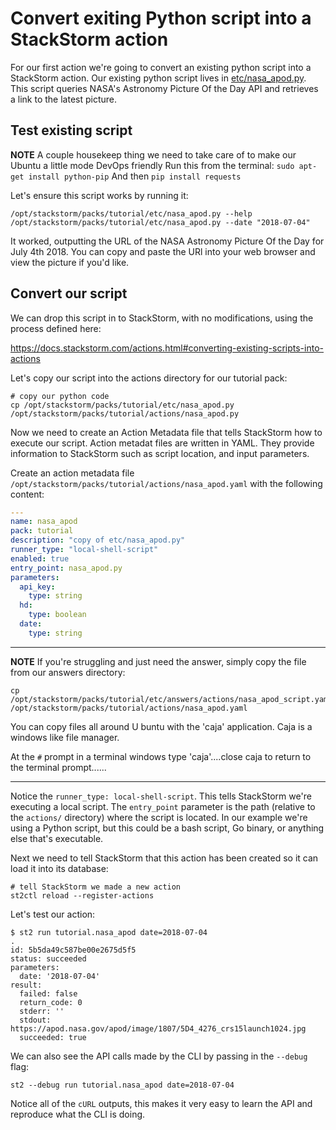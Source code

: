 # Convert exiting Python script into a StackStorm action

For our first action we're going to convert an existing python script into a
StackStorm action. Our existing python script lives in [etc/nasa_apod.py](etc/nasa_apod.py).
This script queries NASA's Astronomy Picture Of the Day API and retrieves a link to the latest
picture.

## Test existing script

**NOTE** A couple housekeep thing we need to take care of to make our Ubuntu a little mode DevOps friendly
Run this from the terminal: `sudo apt-get install python-pip`
And then `pip install requests`

Let's ensure this script works by running it:

```shell
/opt/stackstorm/packs/tutorial/etc/nasa_apod.py --help
/opt/stackstorm/packs/tutorial/etc/nasa_apod.py --date "2018-07-04"
```

It worked, outputting the URL of the NASA Astronomy Picture Of the Day for July 4th 2018.
You can copy and paste the URl into your web browser and view the picture if you'd like.

## Convert our script

We can drop this script in to StackStorm, with no modifications, using the process
defined here:

https://docs.stackstorm.com/actions.html#converting-existing-scripts-into-actions

Let's copy our script into the actions directory for our tutorial pack:

``` shell
# copy our python code
cp /opt/stackstorm/packs/tutorial/etc/nasa_apod.py /opt/stackstorm/packs/tutorial/actions/nasa_apod.py
```

Now we need to create an Action Metadata file that tells StackStorm how to execute
our script. Action metadat files are written in YAML. They provide information to
StackStorm such as script location, and input parameters.

Create an action metadata file `/opt/stackstorm/packs/tutorial/actions/nasa_apod.yaml`
with the following content:

``` yaml
---
name: nasa_apod
pack: tutorial
description: "copy of etc/nasa_apod.py"
runner_type: "local-shell-script"
enabled: true
entry_point: nasa_apod.py
parameters:
  api_key:
    type: string
  hd:
    type: boolean
  date:
    type: string
```

-----------
**NOTE**
If you're struggling and just need the answer, simply copy the file from our
answers directory:
```shell
cp /opt/stackstorm/packs/tutorial/etc/answers/actions/nasa_apod_script.yaml /opt/stackstorm/packs/tutorial/actions/nasa_apod.yaml
```
You can copy files all around U buntu with the 'caja' application. Caja is a windows like file manager.

At the `#` prompt in a terminal windows type 'caja'....close caja to return to the terminal prompt......

-----------

Notice the `runner_type: local-shell-script`. This tells StackStorm we're executing
a local script. The `entry_point` parameter is the path (relative to the `actions/` directory)
where the script is located. In our example we're using a Python script, but this
could be a bash script, Go binary, or anything else that's executable.

Next we need to tell StackStorm that this action has been created so it can
load it into its database:

``` shell
# tell StackStorm we made a new action
st2ctl reload --register-actions
```

Let's test our action:

``` shell
$ st2 run tutorial.nasa_apod date=2018-07-04
.
id: 5b5da49c587be00e2675d5f5
status: succeeded
parameters:
  date: '2018-07-04'
result:
  failed: false
  return_code: 0
  stderr: ''
  stdout: https://apod.nasa.gov/apod/image/1807/5D4_4276_crs15launch1024.jpg
  succeeded: true
```

We can also see the API calls made by the CLI by passing in the `--debug` flag:

``` shell
st2 --debug run tutorial.nasa_apod date=2018-07-04
```

Notice all of the `cURL` outputs, this makes it very easy to learn the API and
reproduce what the CLI is doing.
